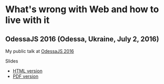 # What's wrong with Web and how to live with it
## OdessaJS 2016 (Odessa, Ukraine, July 2, 2016)

My public talk at [OdessaJS 2016](http://odessajs.org)

Slides
 - [HTML version](https://chicoxyzzy.github.io/talks/whats_wrong_with_web)
 - [PDF version](http://www.slideshare.net/SergeyRubanov/whats-wrong-with-web)
